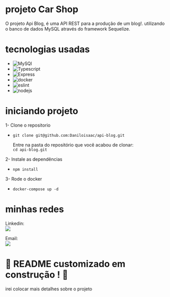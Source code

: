 # projeto Car Shop

O projeto Api Blog, é uma API REST para a produção de um blog!. utilizando o banco de dados MySQL através do framework Sequelize.
# tecnologias usadas

* ![MySQl][MySQl]
* ![Typescript][Typescript]
* ![Express][Express.js]
* ![docker][docker]
* ![eslint][eslint]
* ![nodejs][nodejs]


[MySQl]: https://img.shields.io/badge/mysql-0769AD?style=for-the-badge&logo=mysql&logoColor=white

[Typescript]: https://img.shields.io/badge/javascript-fdca01?style=for-the-badge&logo=javascript&logoColor=white

[Express.js]: https://img.shields.io/badge/Express-35495E?style=for-the-badge&logo=Express&logoColor=4FC08D

[docker]: https://img.shields.io/badge/docker-2596b1?style=for-the-badge&logo=docker&logoColor=white

[eslint]: https://img.shields.io/badge/eslint-4b32c3?style=for-the-badge&logo=eslint&logoColor=8080f2

[nodejs]: https://img.shields.io/badge/nodejs-75aa63?style=for-the-badge&logo=nodejs&logoColor=white

# iniciando projeto

1- Clone o repositorio
* `git clone git@github.com:Daniloisaac/api-blog.git`


   Entre na pasta do repositório que você acabou de clonar: <br>
  `cd api-blog.git`

2- Instale as dependências
* `npm install`

3- Rode o docker
* `docker-compose up -d`

<!--# usando o projeto
para usar esse projeto recomendo usar duas extensoẽs

a extensão do docker <br>
Link do Marketplace do VS: https://marketplace.visualstudio.com/items?itemName=ms-azuretools.vscode-docker

a extensão do thunder <br>
Link do Marketplace do VS: https://marketplace.visualstudio.com/items?itemName=rangav.vscode-thunder-client
-->

# minhas redes 
Linkedin: <br>
<a href="https://www.linkedin.com/in/danilo-isaac-0034b1238/" target="_blank"><img src="https://img.shields.io/badge/-LinkedIn-%230077B5?style=for-the-badge&logo=linkedin&logoColor=white" target="_blank"></a>  

Email: <br>
<a href = "mailto:daniloisaac942@gmail.com"><img src="https://img.shields.io/badge/-Gmail-%23333?style=for-the-badge&logo=gmail&logoColor=white" target="_blank"></a>

# :construction: README customizado em construção ! :construction:
irei colocar mais detalhes sobre o projeto 

